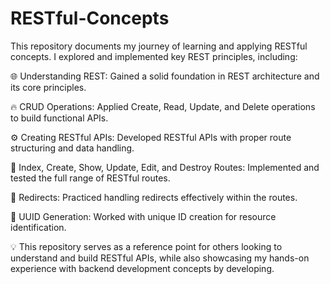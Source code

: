 # RESTful-Concepts

This repository documents my journey of learning and applying RESTful concepts. I explored and implemented key REST principles, including:

🌐 Understanding REST: Gained a solid foundation in REST architecture and its core principles.

🔥 CRUD Operations: Applied Create, Read, Update, and Delete operations to build functional APIs.

⚙️ Creating RESTful APIs: Developed RESTful APIs with proper route structuring and data handling.

📄 Index, Create, Show, Update, Edit, and Destroy Routes: Implemented and tested the full range of RESTful routes.

🔀 Redirects: Practiced handling redirects effectively within the routes.

🔑 UUID Generation: Worked with unique ID creation for resource identification.

💡 This repository serves as a reference point for others looking to understand and build RESTful APIs, while also showcasing my hands-on experience with backend development concepts by developing.
